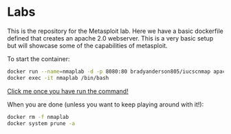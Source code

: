 # Labs

This is the repository for the Metasploit lab. Here we have a basic dockerfile defined that creates an apache 2.0 webserver. This is a very basic setup but will showcase some of the capabilities of metasploit. 

To start the container:

```bash
docker run --name=nmaplab -d -p 8080:80 bradyanderson805/iucscnmap apachectl -D FOREGROUND
docker exec -it nmaplab /bin/bash
```

[Click me once you have run the command!](http://127.0.0.1:8080)


When you are done (unless you want to keep playing around with it!):

```bash
docker rm -f nmaplab
docker system prune -a
```
